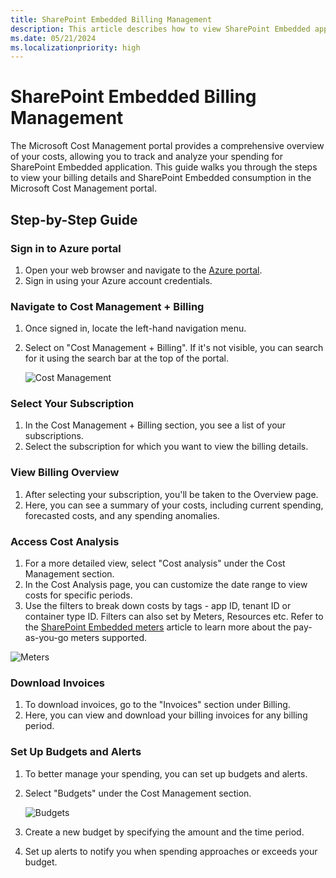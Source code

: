 ```yaml
---
title: SharePoint Embedded Billing Management
description: This article describes how to view SharePoint Embedded application consumption in Azure portal.
ms.date: 05/21/2024
ms.localizationpriority: high
---
```


# SharePoint Embedded Billing Management

The Microsoft Cost Management portal provides a comprehensive overview of your costs, allowing you to track and analyze your spending for SharePoint Embedded application. This guide walks you through the steps to view your billing details and SharePoint Embedded consumption in the Microsoft Cost Management portal.

## Step-by-Step Guide

### Sign in to Azure portal

1. Open your web browser and navigate to the [Azure portal](https://portal.azure.com/).
1. Sign in using your Azure account credentials.

### Navigate to Cost Management + Billing

1. Once signed in, locate the left-hand navigation menu.
1. Select on "Cost Management + Billing". If it's not visible, you can search for it using the search bar at the top of the portal.

    ![Cost Management](../../images/billmanag1.png)

### Select Your Subscription

1. In the Cost Management + Billing section, you see a list of your subscriptions.
1. Select the subscription for which you want to view the billing details.

### View Billing Overview

1. After selecting your subscription, you'll be taken to the Overview page.
1. Here, you can see a summary of your costs, including current spending, forecasted costs, and any spending anomalies.

### Access Cost Analysis

1. For a more detailed view, select "Cost analysis" under the Cost Management section.
1. In the Cost Analysis page, you can customize the date range to view costs for specific periods.
1. Use the filters to break down costs by tags - app ID, tenant ID or container type ID. Filters can also set by Meters, Resources etc. Refer to the [SharePoint Embedded meters](meters.md) article to learn more about the pay-as-you-go meters supported.

![Meters](../../images/billmanag2.png)

### Download Invoices

1. To download invoices, go to the "Invoices" section under Billing.
1. Here, you can view and download your billing invoices for any billing period.

### Set Up Budgets and Alerts

1. To better manage your spending, you can set up budgets and alerts.
1. Select "Budgets" under the Cost Management section.

    ![Budgets](../../images/billmanag3.png)

1. Create a new budget by specifying the amount and the time period.
1. Set up alerts to notify you when spending approaches or exceeds your budget.

